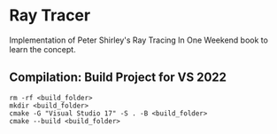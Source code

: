# Ray Tracer

Implementation of Peter Shirley's Ray Tracing In One Weekend book to learn the concept.
## Compilation: Build Project for VS 2022
    rm -rf <build_folder>
    mkdir <build_folder>
    cmake -G "Visual Studio 17" -S . -B <build_folder>
    cmake --build <build_folder>
    
